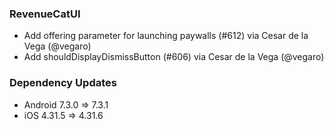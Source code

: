 ### RevenueCatUI
* Add offering parameter for launching paywalls (#612) via Cesar de la Vega (@vegaro)
* Add shouldDisplayDismissButton (#606) via Cesar de la Vega (@vegaro)
### Dependency Updates
* Android 7.3.0 => 7.3.1
* iOS 4.31.5 => 4.31.6
